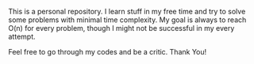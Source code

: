 This is a personal repository.
I learn stuff in my free time and try to solve some problems with minimal time complexity.
My goal is always to reach O(n) for every problem, though I might not be successful in my every attempt.

Feel free to go through my codes and be a critic.
Thank You!